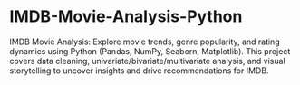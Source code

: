 # IMDB-Movie-Analysis-Python
 IMDB Movie Analysis: Explore movie trends, genre popularity, and rating dynamics using Python (Pandas, NumPy, Seaborn, Matplotlib). This project covers data cleaning, univariate/bivariate/multivariate analysis, and visual storytelling to uncover insights and drive recommendations for IMDB.
